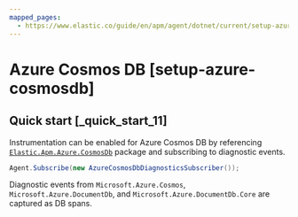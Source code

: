 ```yaml
---
mapped_pages:
  - https://www.elastic.co/guide/en/apm/agent/dotnet/current/setup-azure-cosmosdb.html
---
```


# Azure Cosmos DB [setup-azure-cosmosdb]


## Quick start [_quick_start_11]

Instrumentation can be enabled for Azure Cosmos DB by referencing [`Elastic.Apm.Azure.CosmosDb`](https://www.nuget.org/packages/Elastic.Apm.Azure.CosmosDb) package and subscribing to diagnostic events.

```csharp
Agent.Subscribe(new AzureCosmosDbDiagnosticsSubscriber());
```

Diagnostic events from `Microsoft.Azure.Cosmos`, `Microsoft.Azure.DocumentDb`, and `Microsoft.Azure.DocumentDb.Core` are captured as DB spans.

